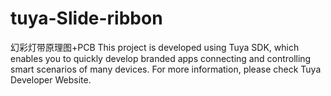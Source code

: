 # tuya-Slide-ribbon
幻彩灯带原理图+PCB
This project is developed using Tuya SDK, which enables you to quickly develop
branded apps connecting and controlling smart scenarios of many devices.
For more information, please check Tuya Developer Website.
